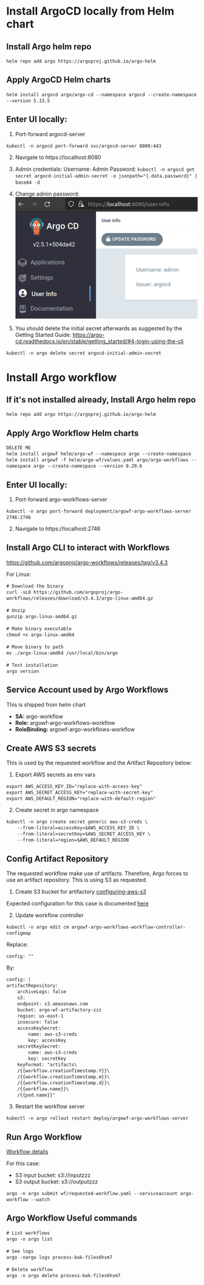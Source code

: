 # Install ArgoCD locally from Helm chart

## Install Argo helm repo
```shell
helm repo add argo https://argoproj.github.io/argo-helm
```

## Apply ArgoCD Helm charts
```shell
helm install argocd argo/argo-cd --namespace argocd --create-namespace --version 5.13.5
```

## Enter UI locally:
1. Port-forward argocd-server
```shell
kubectl -n argocd port-forward svc/argocd-server 8080:443
```

2. Navigate to https://localhost:8080

3. Admin credentials:
Username: Admin
Password: `kubectl -n argocd get secret argocd-initial-admin-secret -o jsonpath="{.data.password}" | base64 -d`

4. Change admin password:
![image](./img/change-admin-password.png)

5. You should delete the initial secret afterwards as suggested by the Getting Started Guide: https://argo-cd.readthedocs.io/en/stable/getting_started/#4-login-using-the-cli
```shell
kubectl -n argo delete secret argocd-initial-admin-secret
```

# Install Argo workflow

## If it's not installed already, Install Argo helm repo
```shell
helm repo add argo https://argoproj.github.io/argo-helm
```

## Apply Argo Workflow Helm charts
```shell
DELETE ME
helm install argowf helm/argo-wf --namespace argo --create-namespace
helm install argowf -f helm/argo-wf/values.yaml argo/argo-workflows --namespace argo --create-namespace --version 0.20.6
```

## Enter UI locally:
1. Port-forward argo-workflows-server
```shell
kubectl -n argo port-forward deployment/argowf-argo-workflows-server 2746:2746
```

2. Navigate to https://localhost:2746

## Install Argo CLI to interact with Workflows
https://github.com/argoproj/argo-workflows/releases/tag/v3.4.3

For Linux:
```shell
# Download the binary
curl -sLO https://github.com/argoproj/argo-workflows/releases/download/v3.4.3/argo-linux-amd64.gz

# Unzip
gunzip argo-linux-amd64.gz

# Make binary executable
chmod +x argo-linux-amd64

# Move binary to path
mv ./argo-linux-amd64 /usr/local/bin/argo

# Test installation
argo version
```

## Service Account used by Argo Workflows
This is shipped from helm chart
- **SA:** argo-workflow
- **Role:** argowf-argo-workflows-workflow
- **RoleBinding:** argowf-argo-workflows-workflow

## Create AWS S3 secrets
This is used by the requested workflow and the Artifact Repository below:

1. Export AWS secrets as env vars
```shell
export AWS_ACCESS_KEY_ID="replace-with-access-key"
export AWS_SECRET_ACCESS_KEY="replace-with-secret-key"
export AWS_DEFAULT_REGION="replace-with-default-region"
```

2. Create secret in argo namespace
```shell
kubectl -n argo create secret generic aws-s3-creds \
    --from-literal=accessKey=$AWS_ACCESS_KEY_ID \
    --from-literal=secretKey=$AWS_SECRET_ACCESS_KEY \
    --from-literal=region=$AWS_DEFAULT_REGION
```

## Config Artifact Repository
The requested workflow make use of artifacts. Therefore, Argo forces to use an artifact repository. This is using S3 as requested.

1. Create S3 bucket for artifactory
[configuring-aws-s3](https://argoproj.github.io/argo-workflows/configure-artifact-repository/#configuring-aws-s3)

Expected configuration for this case is documented [here](./helm/argo-wf/patch.yaml)

2. Update workflow controller
```shell
kubectl -n argo edit cm argowf-argo-workflows-workflow-controller-configmap
```

Replace:
```text 
config: ""
```

By:
```text
config: |
artifactRepository:
    archiveLogs: false
    s3:
    endpoint: s3.amazonaws.com
    bucket: argo-wf-artifactory-zzz
    region: us-east-1
    insecure: false
    accessKeySecret:
        name: aws-s3-creds
        key: accessKey
    secretKeySecret:
        name: aws-s3-creds
        key: secretKey
    keyFormat: "artifacts\
    /{{workflow.creationTimestamp.Y}}\
    /{{workflow.creationTimestamp.m}}\
    /{{workflow.creationTimestamp.d}}\
    /{{workflow.name}}\
    /{{pod.name}}"
``` 

3. Restart the workflow server
```
kubectl -n argo rollout restart deploy/argowf-argo-workflows-server
```

## Run Argo Workflow
[Workflow details](./wf/requested-workflow.yaml)

For this case:
- S3 input bucket: s3://inputzzz
- S3 output bucket: s3://outputzzz
```shell
argo -n argo submit wf/requested-workflow.yaml --serviceaccount argo-workflow --watch
```

## Argo Workflow Useful commands
```shell
# List workflows
argo -n argo list

# See logs
argo -nargo logs process-bak-files6hsm7

# Delete workflow
argo -n argo delete process-bak-files6hsm7
```